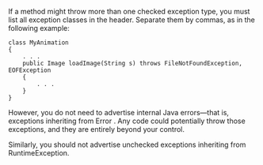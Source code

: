 If a method might throw more than one checked exception type, you must list
all exception classes in the header. Separate them by commas, as in the following
example:    
```
class MyAnimation
{
    . . .
    public Image loadImage(String s) throws FileNotFoundException, EOFException
    {
        . . .
    }
}
```
However, you do not need to advertise internal Java errors—that is, exceptions
inheriting from Error . Any code could potentially throw those exceptions, and
they are entirely beyond your control.    

Similarly, you should not advertise unchecked exceptions inheriting from
RuntimeException.   

